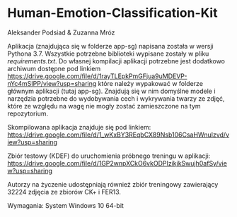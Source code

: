 # Human-Emotion-Classification-Kit
Aleksander Podsiad & Zuzanna Mróz

Aplikacja (znajdująca się w folderze app-sg) napisana została w wersji Pythona 3.7. Wszystkie potrzebne biblioteki wypisane zostały w pliku *requirements.txt*.
Do własnej kompilacji aplikacji potrzebne jest dodatkowo archiwum dostępne pod linkiem https://drive.google.com/file/d/1rayTLEpkPmGFjua9uMDEVP-nYc4mSIPP/view?usp=sharing które należy wypakować w folderze głównym aplikacji (tutaj app-sg). Znajdują się w nim domyślne modele i narzędzia potrzebne do wydobywania cech i wykrywania twarzy ze zdjęć, które ze względu na wagę nie mogły zostać zamieszczone na tym repozytorium.

Skompilowana aplikacja znajduje się pod linkiem: https://drive.google.com/file/d/1_wKxBY3REqbCX89Nsb106CsaHWnuIzvd/view?usp=sharing

Zbiór testowy (KDEF) do uruchomienia próbnego treningu w aplikacji: https://drive.google.com/file/d/1GP2wnpXCkO6vkODPIzikjkSwujh0afSy/view?usp=sharing

Autorzy na życzenie udostępniają również zbiór treningowy zawierający 32224 zdjęcia ze zbiorów CK+ i FER13.

Wymagania: System Windows 10 64-bit
